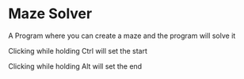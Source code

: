 # Maze Solver
A Program where you can create a maze and the program will solve it

Clicking while holding Ctrl will set the start

Clicking while holding Alt will set the end
